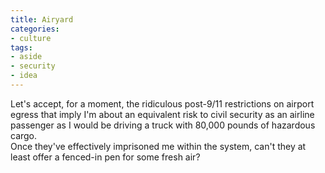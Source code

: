 ```yaml
---
title: Airyard
categories:
- culture
tags:
- aside
- security
- idea
---
```


Let's accept, for a moment, the ridiculous post-9/11 restrictions on airport egress that imply I'm about an equivalent risk to civil security as an airline passenger as I would be driving a truck with 80,000 pounds of hazardous cargo.  
Once they've effectively imprisoned me within the system, can't they at least offer a fenced-in pen for some fresh air?
